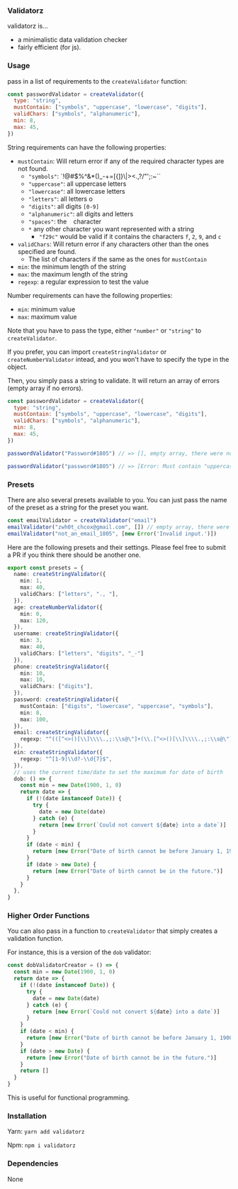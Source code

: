 ### Validatorz

validatorz is...

* a minimalistic data validation checker
* fairly efficient (for js).

### Usage

pass in a list of requirements to the `createValidator` function:

```js
const passwordValidator = createValidator({
  type: "string",
  mustContain: ["symbols", "uppercase", "lowercase", "digits"],
  validChars: ["symbols", "alphanumeric"],
  min: 8,
  max: 45,
})
```

String requirements can have the following properties:

* `mustContain`: Will return error if any of the required character types are not found.
  * `"symbols"`: `!@#$%^&*()_-+=[{]}\\|><.,?/"';:~\``
  * `"uppercase"`: all uppercase letters
  * `"lowercase"`: all lowercase letters
  * `"letters"`: all letters
  o
  * `"digits"`: all digits `[0-9]`
  * `"alphanumeric"`: all digits and letters
  * `"spaces"`: the ` ` character
  * `*` any other character you want represented with a string
    * `"f29c"` would be valid if it contains the characters `f`, `2`, `9`, and `c`
* `validChars`: Will return error if any characters other than the ones specified are found.
  * The list of characters if the same as the ones for `mustContain`
* `min`: the minimum length of the string
* `max`: the maximum length of the string
* `regexp`: a regular expression to test the value

Number requirements can have the following properties:
* `min`: minimum value
* `max`: maximum value

Note that you have to pass the type, either `"number"` or `"string"` to `createValidator`.

If you prefer, you can import `createStringValidator` or `createNumberValidator` intead, and you won't have to specify the type in the object.

Then, you simply pass a string to validate. It will return an array of errors (empty array if no errors).
```js
const passwordValidator = createValidator({
  type: "string",
  mustContain: ["symbols", "uppercase", "lowercase", "digits"],
  validChars: ["symbols", "alphanumeric"],
  min: 8,
  max: 45,
})

passwordValidator("Password#1805") // => [], empty array, there were no errors

passwordValidator("password#1805") // => [Error: Must contain "uppercase"] one of the requirements was "uppercase"
```

### Presets

There are also several presets available to you. You can just pass the name of the preset as a string for the preset you want.

```ts
const emailValidator = createValidator("email")
emailValidator("zwh0t_chcox@gmail.com", []) // empty array, there were no errors
emailValidator("not_an_email_1805", [new Error('Invalid input.')])
```

Here are the following presets and their settings. Please feel free to submit a PR if you think there should be another one.

```ts
export const presets = {
  name: createStringValidator({
    min: 1,
    max: 40,
    validChars: ["letters", "., "],
  }),
  age: createNumberValidator({
    min: 0,
    max: 120,
  }),
  username: createStringValidator({
    min: 3,
    max: 40,
    validChars: ["letters", "digits", "_-"]
  }),
  phone: createStringValidator({
    min: 10,
    max: 10,
    validChars: ["digits"],
  }),
  password: createStringValidator({
    mustContain: ["digits", "lowercase", "uppercase", "symbols"],
    min: 8,
    max: 100,
  }),
  email: createStringValidator({
    regexp: "^(([^<>()[\\]\\\\.,;:\\s@\"]+(\\.[^<>()[\\]\\\\.,;:\\s@\"]+)*)|(\".+\"))@((\\[[0-9]{1,3}\\.[0-9]{1,3}\\.[0-9]{1,3}\\.[0-9]{1,3}])|(([a-zA-Z\\-0-9]+\\.)+[a-zA-Z]{2,}))$",
  }),
  ein: createStringValidator({
    regexp: "^[1-9]\\d?-\\d{7}$",
  }),
  // uses the current time/date to set the maximum for date of birth
  dob: () => {
    const min = new Date(1900, 1, 0)
    return date => {
      if (!(date instanceof Date)) {
        try {
          date = new Date(date)
        } catch (e) {
          return [new Error(`Could not convert ${date} into a date`)]
        }
      }
      if (date < min) {
        return [new Error("Date of birth cannot be before January 1, 1900")]
      }
      if (date > new Date) {
        return [new Error("Date of birth cannot be in the future.")]
      }
    }
  },
}
```

### Higher Order Functions

You can also pass in a function to `createValidator` that simply creates a validation function.

For instance, this is a version of the `dob` validator:

```ts
const dobValidatorCreator = () => {
  const min = new Date(1900, 1, 0)
  return date => {
    if (!(date instanceof Date)) {
      try {
        date = new Date(date)
      } catch (e) {
        return [new Error(`Could not convert ${date} into a date`)]
      }
    }
    if (date < min) {
      return [new Error("Date of birth cannot be before January 1, 1900")]
    }
    if (date > new Date) {
      return [new Error("Date of birth cannot be in the future.")]
    }
    return []
  }
}
```

This is useful for functional programming.

### Installation

Yarn:
`yarn add validatorz`

Npm:
`npm i validatorz`


### Dependencies

None
